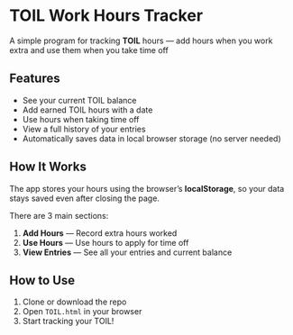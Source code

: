 #  TOIL Work Hours Tracker

A simple program for tracking **TOIL** hours — add hours when you work extra and use them when you take time off

##  Features

-  See your current TOIL balance  
-  Add earned TOIL hours with a date  
-  Use hours when taking time off  
-  View a full history of your entries  
-  Automatically saves data in local browser storage (no server needed)

##  How It Works

The app stores your hours using the browser’s **localStorage**, so your data stays saved even after closing the page.

There are 3 main sections:
1. **Add Hours** — Record extra hours worked  
2. **Use Hours** — Use hours to apply for time off  
3. **View Entries** — See all your entries and current balance

##  How to Use

1. Clone or download the repo  
2. Open `TOIL.html` in your browser  
3. Start tracking your TOIL!
